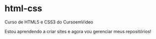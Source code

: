 # html-css
 Curso de HTML5 e CSS3 do CursoemVideo

Estou aprendendo a criar sites e agora vou gerenciar meus repositórios! 